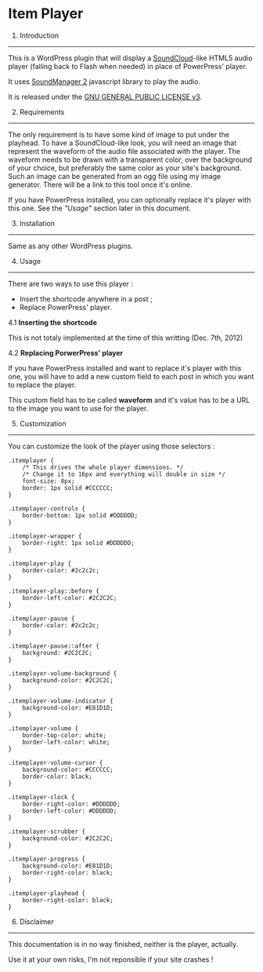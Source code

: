 Item Player
===========

1. Introduction
---------------

This is a WordPress plugin that will display a [SoundCloud](http://www.soundcloud.com)-like HTML5 audio player (falling back to Flash when needed) in place of PowerPress' player.

It uses [SoundManager 2](http://www.schillmania.com/projects/soundmanager2) javascript library to play the audio.

It is released under the [GNU GENERAL PUBLIC LICENSE v3](http://www.gnu.org/licenses/gpl-3.0.txt).

2. Requirements
---------------

The only requirement is to have some kind of image to put under the playhead. To have a SoundCloud-like look, you will need an image that represent the waveform of the audio file associated with the player.
The waveform needs to be drawn with a transparent color, over the background of your choice, but preferably the same color as your site's background. Such an image can be generated from an ogg file using my image generator. There will be a link to this tool once it's online.

If you have PowerPress installed, you can optionally replace it's player with this one. See the _"Usage"_ section later in this document.

3. Installation
---------------

Same as any other WordPress plugins.

4. Usage
--------

There are two ways to use this player :

* Insert the shortcode anywhere in a post ;
* Replace PowerPress' player.

4.1 **Inserting the shortcode**

This is not totaly implemented at the time of this writting (Dec. 7th, 2012)

4.2 **Replacing PorwerPress' player**

If you have PowerPress installed and want to replace it's player with this one, you will have to add a new custom field to each post in which you want to replace the player.

This custom field has to be called **waveform** and it's value has to be a URL to the image you want to use for the player.

5. Customization
----------------

You can customize the look of the player using those selectors :

    .itemplayer {
    	/* This drives the whole player dimensions. */
    	/* Change it to 16px and everything will double in size */
    	font-size: 8px; 
    	border: 1px solid #CCCCCC;
    }
    
    .itemplayer-controls {
    	border-bottom: 1px solid #DDDDDD;
    }
    
    .itemplayer-wrapper {
    	border-right: 1px solid #DDDDDD;
    }
    
    .itemplayer-play {
    	border-color: #2c2c2c;
    }
    
    .itemplayer-play::before {
    	border-left-color: #2C2C2C;
    }
    
    .itemplayer-pause {
    	border-color: #2c2c2c;
    }
    
    .itemplayer-pause::after {
    	background: #2C2C2C;
    }
    
    .itemplayer-volume-background {
    	background-color: #2C2C2C;
    }
    
    .itemplayer-volume-indicator {
    	background-color: #E81D1D;
    }
    
    .itemplayer-volume {
    	border-top-color: white;
    	border-left-color: white;
    }
    
    .itemplayer-volume-cursor {
    	background-color: #CCCCCC;
    	border-color: black;
    }
    
    .itemplayer-clock {
    	border-right-color: #DDDDDD;
    	border-left-color: #DDDDDD;
    }
    
    .itemplayer-scrubber {
    	background-color: #2C2C2C;
    }
    
    .itemplayer-progress {
    	background-color: #E81D1D;
    	border-right-color: black;
    }
    
    .itemplayer-playhead {
    	border-right-color: black;
    }

6. Disclaimer
-------------

This documentation is in no way finished, neither is the player, actually.

Use it at your own risks, I'm not reponsible if your site crashes !